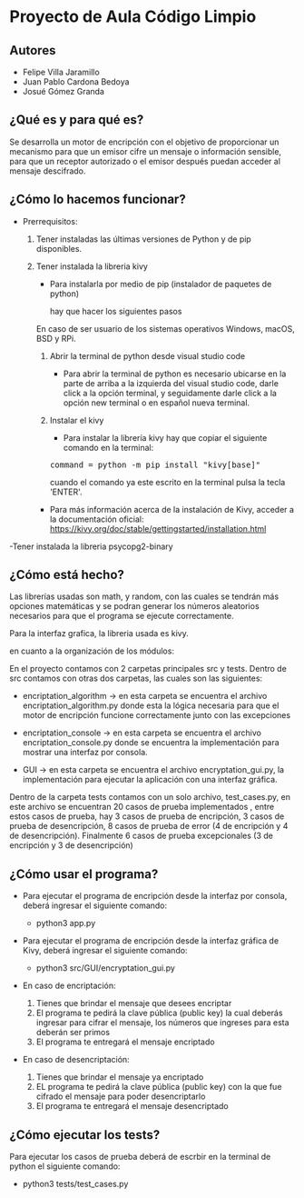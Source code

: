 # Proyecto de Aula Código Limpio

## Autores

- Felipe Villa Jaramillo
- Juan Pablo Cardona Bedoya
- Josué Gómez Granda

## ¿Qué es y para qué es?

Se desarrolla un motor de encripción con el objetivo de proporcionar un mecanismo para que un emisor cifre un mensaje o información
sensible, para que un receptor autorizado o el emisor después puedan acceder al mensaje descifrado.

## ¿Cómo lo hacemos funcionar?

- Prerrequisitos: 
	1. Tener instaladas las últimas versiones de Python y de pip disponibles.

	2. Tener instalada la libreria kivy

		- Para instalarla por medio de pip (instalador de paquetes de python)

		  hay que hacer los siguientes pasos

		En caso de ser usuario de los sistemas operativos Windows, macOS, BSD y RPi.

		1. Abrir la terminal de python desde visual studio code
			- Para abrir la terminal de python es necesario ubicarse en la parte de arriba a la izquierda del visual studio code, darle click a la
			opción terminal, y seguidamente darle click a la opción new terminal o en español nueva terminal.

		2. Instalar el kivy
			- Para instalar la librería kivy hay que copiar el siguiente comando en la terminal:
			<pre>command = python -m pip install "kivy[base]"</pre>
			cuando el comando ya este escrito en la terminal pulsa la tecla 'ENTER'.

		- Para más información acerca de la instalación de Kivy, acceder a la documentación oficial: https://kivy.org/doc/stable/gettingstarted/installation.html

-Tener instalada la libreria psycopg2-binary




## ¿Cómo está hecho?

Las librerías usadas son math, y random, con las cuales se tendrán más opciones matemáticas y se podran generar los números aleatorios
necesarios para que el programa se ejecute correctamente.

Para la interfaz grafica, la libreria usada es kivy.

en cuanto a la organización de los módulos:

En el proyecto contamos con 2 carpetas principales src y tests.
Dentro de src contamos con otras dos carpetas, las cuales son las siguientes:

- encriptation_algorithm -> en esta carpeta se encuentra el archivo encriptation_algorithm.py donde esta la lógica necesaria para que el motor de encripción funcione correctamente junto con las excepciones

- encriptation_console -> en esta carpeta se encuentra el archivo encriptation_console.py donde se encuentra la implementación
para mostrar una interfaz por consola.

- GUI -> en esta carpeta se encuentra el archivo encryptation_gui.py, la implementación para ejecutar la aplicación con una interfaz gráfica.

Dentro de la carpeta tests contamos con un solo archivo, test_cases.py, en este archivo se encuentran 20 casos de prueba implementados , entre estos casos de prueba, hay 3 casos de prueba de encripción, 3 casos de prueba de desencripción, 8 casos de prueba de error (4 de encripción y 4 de desencripción). Finalmente 6 casos de prueba excepcionales (3 de encripción y 3 de desencripción)



## ¿Cómo usar el programa?


- Para ejecutar el programa de encripción desde la interfaz por consola, deberá ingresar el siguiente comando:
	- python3 app.py

- Para ejecutar el programa de encripción desde la interfaz gráfica de Kivy, deberá ingresar el siguiente comando:
	- python3 src/GUI/encryptation_gui.py

- En caso de encriptación: 
	1. Tienes que brindar el mensaje que desees encriptar
	2. El programa te pedirá la clave pública (public key) la cual deberás ingresar para cifrar el mensaje, los números que ingreses para esta deberán ser primos
	3. El programa te entregará el mensaje encriptado 

- En caso de desencriptación:
	1. Tienes que brindar el mensaje ya encriptado
	2. EL programa te pedirá la clave pública (public key) con la que fue cifrado el mensaje para poder desencriptarlo
	3. El programa te entregará el mensaje desencriptado


## ¿Cómo ejecutar los tests?

Para ejecutar los casos de prueba deberá de escrbir en la terminal de python el siguiente comando:
- python3 tests/test_cases.py



